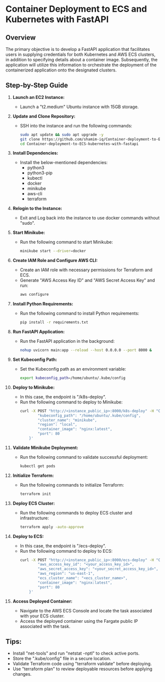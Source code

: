 # Container Deployment to ECS and Kubernetes with FastAPI

## Overview

The primary objective is to develop a FastAPI application that facilitates users in supplying credentials for both Kubernetes and AWS ECS clusters, in addition to specifying details about a container image. Subsequently, the application will utilize this information to orchestrate the deployment of the containerized application onto the designated clusters.

## Step-by-Step Guide

1. **Launch an EC2 Instance:**
    - Launch a "t2.medium" Ubuntu instance with 15GB storage.

2. **Update and Clone Repository:**
    - SSH into the instance and run the following commands:
      ```bash
      sudo apt update && sudo apt upgrade -y
      git clone https://github.com/shamim-iq/Container-deployment-to-ECS-kubernetes-with-fastapi.git
      cd Container-deployment-to-ECS-kubernetes-with-fastapi
      ```

3. **Install Dependencies:**
    - Install the below-mentioned dependencies:
        - python3
        - python3-pip
        - kubectl
        - docker
        - minikube
        - aws-cli
        - terraform

4. **Relogin to the Instance:**
    - Exit and Log back into the instance to use docker commands without "sudo".

5. **Start Minikube:**
    - Run the following command to start Minikube:
      ```bash
      minikube start --driver=docker
      ```

6. **Create IAM Role and Configure AWS CLI:**
    - Create an IAM role with necessary permissions for Terraform and ECS.
    - Generate "AWS Access Key ID" and "AWS Secret Access Key" and run:
      ```bash
      aws configure
      ```

7. **Install Python Requirements:**
    - Run the following command to install Python requirements:
      ```bash
      pip install -r requirements.txt
      ```

8. **Run FastAPI Application:**
    - Run the FastAPI application in the background:
      ```bash
      nohup uvicorn main:app --reload --host 0.0.0.0 --port 8000 &
      ```

9. **Set Kubeconfig Path:**
    - Set the Kubeconfig path as an environment variable:
      ```bash
      export kubeconfig_path=/home/ubuntu/.kube/config
      ```

10. **Deploy to Minikube:**
    - In this case, the endpoint is "/k8s-deploy".
    - Run the following command to deploy to Minikube:
      ```bash
      curl -X POST "http://<instance_public_ip>:8000/k8s-deploy" -H "Content-Type: application/json" -d '{
              "kubeconfig_path": "/home/ubuntu/.kube/config",
              "cluster_name": "minikube",
              "region": "local",
              "container_image": "nginx:latest",
              "port": 80
          }'
      ```

12. **Validate Minikube Deployment:**
    - Run the following command to validate successful deployment:
      ```bash
      kubectl get pods
      ```

13. **Initialize Terraform:**
    - Run the following commands to initialize Terraform:
      ```bash
      terraform init
      ```

14. **Deploy ECS Cluster:**
    - Run the following commands to deploy ECS cluster and infrastructure:
      ```bash
      terraform apply -auto-approve
      ```

15. **Deploy to ECS:**
    - In this case, the endpoint is "/ecs-deploy".
    - Run the following command to deploy to ECS:
      ```bash
      curl -X POST "http://<instance_public_ip>:8000/ecs-deploy" -H "Content-Type: application/json" -d '{
              "aws_access_key_id": "<your_access_key_id>",
              "aws_secret_access_key": "<your_secret_access_key_id>",
              "aws_region": "us-east-1",
              "ecs_cluster_name": "<ecs_cluster_name>",
              "container_image": "nginx:latest",
              "port": 80
          }'
      ```

16. **Access Deployed Container:**
    - Navigate to the AWS ECS Console and locate the task associated with your ECS cluster.
    - Access the deployed container using the Fargate public IP associated with the task.

## Tips:

- Install "net-tools" and run "netstat -nptl" to check active ports.
- Store the ".kube/config" file in a secure location.
- Validate Terraform code using "terraform validate" before deploying.
- Use "terraform plan" to review deployable resources before applying changes.
